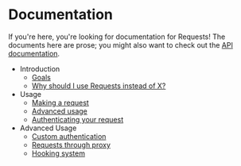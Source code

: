 Documentation
=============

If you're here, you're looking for documentation for Requests! The documents
here are prose; you might also want to check out the [API documentation][].

[API documentation]: https://requests.ryanmccue.info/api/

* Introduction
	* [Goals][goals]
	* [Why should I use Requests instead of X?][why-requests]
* Usage
	* [Making a request][usage]
	* [Advanced usage][usage-advanced]
	* [Authenticating your request][authentication]
* Advanced Usage
	* [Custom authentication][authentication-custom]
	* [Requests through proxy][proxy]
	* [Hooking system][hooks]

[goals]: goals.md
[why-requests]: why-requests.md
[usage]: usage.md
[usage-advanced]: usage-advanced.md
[authentication]: authentication.md
[authentication-custom]: authentication-custom.md
[hooks]: hooks.md
[proxy]: proxy.md